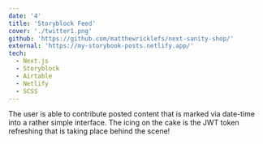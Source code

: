 ```yaml
---
date: '4'
title: 'Storyblock Feed'
cover: './twitter1.png'
github: 'https://github.com/matthewricklefs/next-sanity-shop/'
external: 'https://my-storybook-posts.netlify.app/'
tech:
  - Next.js
  - Storyblock
  - Airtable
  - Netlify
  - SCSS
---
```


The user is able to contribute posted content that is marked via date-time into a rather simple interface. The icing on the cake is the JWT token refreshing that is taking place behind the scene!

